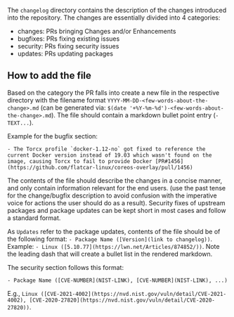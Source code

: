 The `changelog` directory contains the description of the changes introduced
into the repository.  The changes are essentially divided into 4 categories:
- changes: PRs bringing Changes and/or Enhancements
- bugfixes: PRs fixing existing issues
- security: PRs fixing security issues
- updates: PRs updating packages

## How to add the file

Based on the category the PR falls into create a new file in the respective
directory with the filename format `YYYY-MM-DD-<few-words-about-the-change>.md`
(can be generated via: `$(date '+%Y-%m-%d')-<few-words-about-the-change>.md`).
The file should contain a markdown bullet point entry (`- TEXT...`).

Example for the bugfix section:

```
- The Torcx profile `docker-1.12-no` got fixed to reference the current Docker version instead of 19.03 which wasn't found on the image, causing Torcx to fail to provide Docker [PR#1456](https://github.com/flatcar-linux/coreos-overlay/pull/1456)
```

The contents of the file should describe the changes in a concise manner,
and only contain information relevant for the end users.
(use the past tense for the change/bugfix description to avoid confusion with
the imperative voice for actions the user should do as a result). Security
fixes of upstream packages and package updates can be kept short in most cases
and follow a standard format.

As `Updates` refer to the package updates, contents of the file should be of
the following format: `- Package Name ([Version](link to changelog))`. Example:
`- Linux ([5.10.77](https://lwn.net/Articles/874852/))`. Note the leading dash
that will create a bullet list in the rendered markdown.

The security section follows this format:

```
- Package Name ([CVE-NUMBER](NIST-LINK), [CVE-NUMBER](NIST-LINK), ...)
```

E.g., `Linux ([CVE-2021-4002](https://nvd.nist.gov/vuln/detail/CVE-2021-4002), [CVE-2020-27820](https://nvd.nist.gov/vuln/detail/CVE-2020-27820))`.

